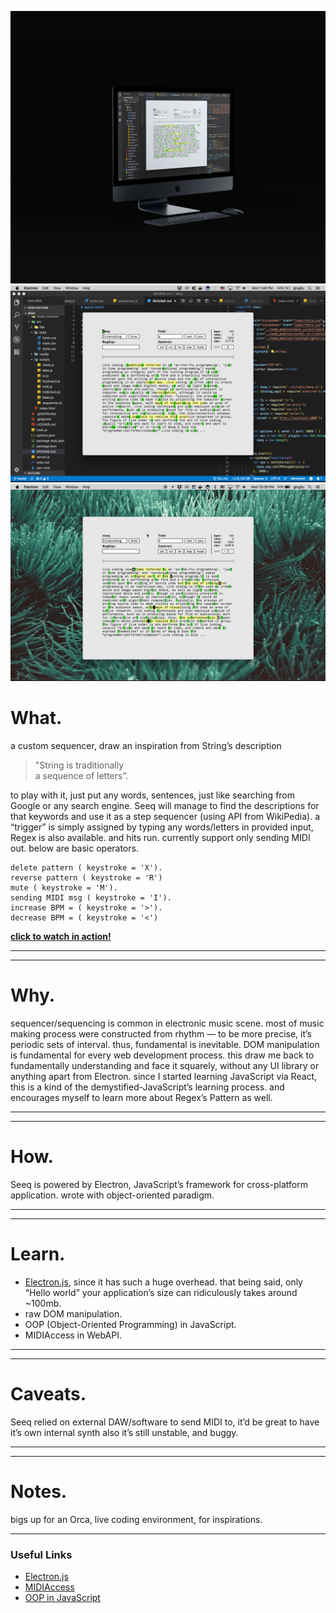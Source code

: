 ![home](../../assets/images/seeq/01.jpg)
![home](../../assets/images/seeq/02.png)
![home](../../assets/images/seeq/04.gif)



# What.

a custom sequencer, draw an inspiration from String’s description
> "String is  traditionally <br> a sequence of letters”.

to play with it, just put any words, sentences, just like searching from Google or any search engine. Seeq will manage to find the descriptions for that keywords and use it as a step sequencer (using API from WikiPedia).
a “trigger” is simply assigned by typing any words/letters in provided input, Regex is also available. and hits run. 
currently support only sending MIDI out.
below are basic operators.

```
delete pattern ( keystroke = 'X').
reverse pattern ( keystroke = 'R')
mute ( keystroke = 'M').
sending MIDI msg ( keystroke = 'I').
increase BPM = ( keystroke = '>').
decrease BPM = ( keystroke = '<')
```

<b><a href="https://www.youtube.com/watch?v=DGaakhSvYOg" target="_blank">click to watch in action!</a></b>

------
------

# Why.

sequencer/sequencing is common in electronic music scene.
most of music making process were constructed from rhythm — to be more precise, it’s periodic sets of interval. thus, fundamental is inevitable.
DOM manipulation is fundamental for every web development process.
this draw me back to fundamentally understanding and face it squarely, without any UI library or anything apart from Electron. 
since I started learning JavaScript via React,  this is a kind of the demystified-JavaScript’s learning process. and encourages myself to learn more about Regex’s Pattern as well.

------
------

# How.

 Seeq is powered by Electron, JavaScript’s framework for cross-platform application. wrote with object-oriented paradigm.

------
------
# Learn.


- [Electron.js](https://electronjs.org/), since it has such a huge overhead. that being said, only “Hello world” your application’s size can ridiculously takes around ~100mb.
- raw DOM manipulation.
- OOP (Object-Oriented Programming) in JavaScript.
- MIDIAccess in WebAPI.

------
------
# Caveats.
 Seeq relied on external DAW/software to send MIDI to, 
 it’d be great to have it’s own internal synth
 also it’s still unstable, and buggy.

------
------
# Notes.

bigs up for an Orca, live coding environment, for inspirations.

---


### Useful Links
- [Electron.js](https://electronjs.org/)
- [MIDIAccess](https://developer.mozilla.org/en-US/docs/Web/API/MIDIAccess)
- [OOP in JavaScript](https://medium.freecodecamp.org/an-introduction-to-object-oriented-programming-in-javascript-8900124e316a)

